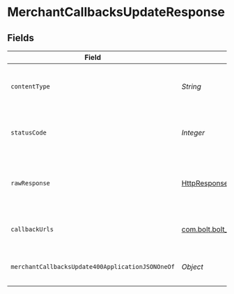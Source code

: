 # MerchantCallbacksUpdateResponse


## Fields

| Field                                                                                                                    | Type                                                                                                                     | Required                                                                                                                 | Description                                                                                                              |
| ------------------------------------------------------------------------------------------------------------------------ | ------------------------------------------------------------------------------------------------------------------------ | ------------------------------------------------------------------------------------------------------------------------ | ------------------------------------------------------------------------------------------------------------------------ |
| `contentType`                                                                                                            | *String*                                                                                                                 | :heavy_check_mark:                                                                                                       | HTTP response content type for this operation                                                                            |
| `statusCode`                                                                                                             | *Integer*                                                                                                                | :heavy_check_mark:                                                                                                       | HTTP response status code for this operation                                                                             |
| `rawResponse`                                                                                                            | [HttpResponse<byte[]>](https://docs.oracle.com/en/java/javase/11/docs/api/java.net.http/java/net/http/HttpResponse.html) | :heavy_minus_sign:                                                                                                       | Raw HTTP response; suitable for custom response parsing                                                                  |
| `callbackUrls`                                                                                                           | [com.bolt.bolt_embed.models.shared.CallbackUrls](../../models/shared/CallbackUrls.md)                                    | :heavy_minus_sign:                                                                                                       | Callbacks URLs were successfully updated                                                                                 |
| `merchantCallbacksUpdate400ApplicationJSONOneOf`                                                                         | *Object*                                                                                                                 | :heavy_minus_sign:                                                                                                       | The URL is invalid and cannot be set                                                                                     |